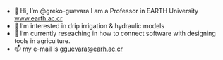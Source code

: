- 👋 Hi, I’m @greko-guevara I am a Professor in EARTH University www.earth.ac.cr
- 👀 I’m interested in drip irrigation & hydraulic models 
- 🌱 I’m currently reseaching in how to connect software with designing tools in agriculture.
- 📫 my e-mail is gguevara@earh.ac.cr 
